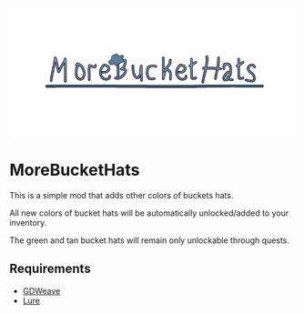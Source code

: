![MoreBucketHats Logo](https://github.com/nicatoris/MoreBucketHats/blob/main/morebuckethats.png?raw=true)

# MoreBucketHats

This is a simple mod that adds other colors of buckets hats.

All new colors of bucket hats will be automatically unlocked/added to your inventory.

The green and tan bucket hats will remain only unlockable through quests.

## Requirements

- [GDWeave](https://github.com/NotNite/GDWeave/tree/main)
- [Lure](https://github.com/Sulayre/WebfishingLure)
